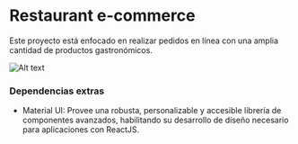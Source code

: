 # Restaurant e-commerce

Este proyecto está enfocado en realizar pedidos en línea con una amplia cantidad de productos gastronómicos.

![ Alt text](./demo.gif)

### Dependencias extras

* Material UI: Provee una robusta, personalizable y accesible librería de componentes avanzados, habilitando su desarrollo de diseño necesario para aplicaciones con ReactJS.